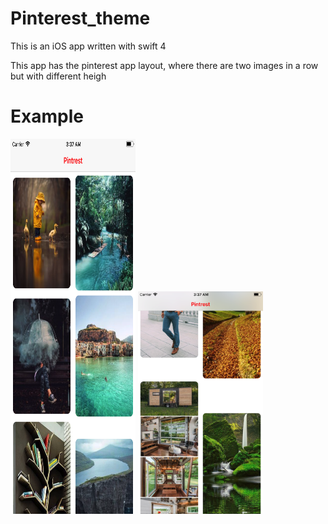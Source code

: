 # Pinterest_theme

This is an iOS app written with swift 4

This app has the pinterest app layout, where there are two images in a row but with different heigh


# Example


<img src="./assets/img2.png" alt="Drawing" width="200" height="600"/>
<img src="./assets/img1.png" alt="Drawing" style="width: 200px;"/>

